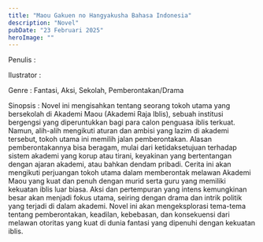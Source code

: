 ```yaml
---
title: "Maou Gakuen no Hangyakusha Bahasa Indonesia"
description: "Novel"
pubDate: "23 Februari 2025"
heroImage: ""
---
```


Penulis :

Ilustrator :

Genre : Fantasi, Aksi, Sekolah, Pemberontakan/Drama

Sinopsis : Novel ini mengisahkan tentang seorang tokoh utama yang bersekolah di Akademi Maou (Akademi Raja Iblis), sebuah institusi bergengsi yang diperuntukkan bagi para calon penguasa iblis terkuat. Namun, alih-alih mengikuti aturan dan ambisi yang lazim di akademi tersebut, tokoh utama ini memilih jalan pemberontakan.  Alasan pemberontakannya bisa beragam, mulai dari ketidaksetujuan terhadap sistem akademi yang korup atau tirani, keyakinan yang bertentangan dengan ajaran akademi, atau bahkan dendam pribadi.  Cerita ini akan mengikuti perjuangan tokoh utama dalam memberontak melawan Akademi Maou yang kuat dan penuh dengan murid serta guru yang memiliki kekuatan iblis luar biasa.  Aksi dan pertempuran yang intens kemungkinan besar akan menjadi fokus utama, seiring dengan drama dan intrik politik yang terjadi di dalam akademi.  Novel ini akan mengeksplorasi tema-tema tentang pemberontakan, keadilan, kebebasan, dan konsekuensi dari melawan otoritas yang kuat di dunia fantasi yang dipenuhi dengan kekuatan iblis.
